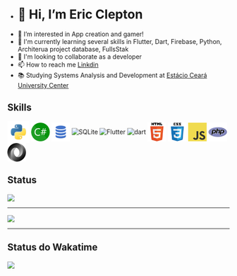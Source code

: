 - <h1>👋 Hi, I’m Eric Clepton</h1>
- 👀 I’m interested in App creation and gamer!
- 🌱 I'm currently learning several skills in Flutter, Dart, Firebase, Python, Architerua project database, FullsStak
- 💞️ I'm looking to collaborate as a developer
- 📫 How to reach me <a href="https://linkedin.com/in/ericclepton/">Linkdin</a> 
- 📚 Studying Systems Analysis and Development at <a href="https://portal.estacio.br/unidades/centro-universit%C3%A1rio-est%C3%A1cio-do-cear%C3%A1/">Estácio Ceará University Center</a>

## Skills
<div>
<img align="center" alt="python" height="50" width="50"src="https://raw.githubusercontent.com/github/explore/80688e429a7d4ef2fca1e82350fe8e3517d3494d/topics/python/python.png"/>
<img align="center"alt="C Sharp" height="42" width="42" src="https://raw.githubusercontent.com/github/explore/80688e429a7d4ef2fca1e82350fe8e3517d3494d/topics/csharp/csharp.png" />
<img align="center"alt="sql" height="42" width="42" src="https://raw.githubusercontent.com/github/explore/80688e429a7d4ef2fca1e82350fe8e3517d3494d/topics/sql/sql.png"/>
<img align="center"alt="SQLite" height="42" width="70" src="https://upload.wikimedia.org/wikipedia/commons/thumb/3/38/SQLite370.svg/2560px-SQLite370.svg.png"/>
<img align="center"alt="Flutter" height="42" width="42" src="https://cdn-images-1.medium.com/max/1200/1*5-aoK8IBmXve5whBQM90GA.png"/> 
<img align="center"alt="dart" height="42" width="42" src="https://cdn-images-1.medium.com/max/1200/1*knHF_qpxdtS8h0Z8EeqowA.png"/>
<img align="center"alt="HTML" height="42" width="42" src="https://raw.githubusercontent.com/github/explore/80688e429a7d4ef2fca1e82350fe8e3517d3494d/topics/html/html.png"/>
<img align="center"alt="CSS" height="42" width="42" src="https://raw.githubusercontent.com/github/explore/80688e429a7d4ef2fca1e82350fe8e3517d3494d/topics/css/css.png"/>
<img align="center"alt="javascript" height="42" width="42" src="https://raw.githubusercontent.com/github/explore/80688e429a7d4ef2fca1e82350fe8e3517d3494d/topics/javascript/javascript.png"/>
<img align="center"alt="PHP" height="42" width="42" src="https://raw.githubusercontent.com/github/explore/ccc16358ac4530c6a69b1b80c7223cd2744dea83/topics/php/php.png"/>
<img align="center"alt="JSON" height="42" width="42" src="https://raw.githubusercontent.com/github/explore/80688e429a7d4ef2fca1e82350fe8e3517d3494d/topics/json/json.png"/>

  <!--- <img align="center"alt="Image" height="42" width="42" src=""/> --->
  
  <br>
</div>

## Status
<div>
<a href="https://github.com/ericcleptonsilva/my-github-readme-stats">
<img align="center" src="https://my-github-readme-stats-gamma.vercel.app/api?username=ericcleptonsilva&show_icons=true&theme=highcontrast" height="160" />
</a>
<hr>
<a href="https://github.com/ericcleptonsilva/my-github-readme-stats">
<img align="center" src="https://my-github-readme-stats-gamma.vercel.app/api/top-langs/?username=ericcleptonsilva&layout=compact" />
</a>
<hr>
 </div>
 
## Status do Wakatime
 <div>
 <a href="https://github.com/ericcleptonsilva/my-github-readme-stats">
<img align="center" src="https://my-github-readme-stats-gamma.vercel.app/api/wakatime?username=ericcleptonsilva&layout=compact" />
</a>
</div>







<!---
ericcleptonsilva/ericcleptonsilva is a ✨ special ✨ repository because its `README.md` (this file) appears on your GitHub profile.
You can click the Preview link to take a look at your changes.
--->
